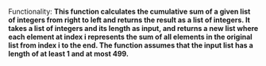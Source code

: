 Functionality: **This function calculates the cumulative sum of a given list of integers from right to left and returns the result as a list of integers. It takes a list of integers and its length as input, and returns a new list where each element at index i represents the sum of all elements in the original list from index i to the end. The function assumes that the input list has a length of at least 1 and at most 499.**